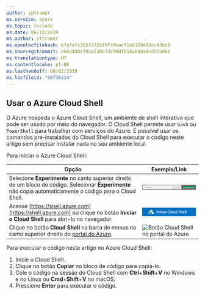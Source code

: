 ```yaml
---
author: sptramer
ms.service: azure
ms.topic: include
ms.date: 06/13/2019
ms.author: sttramer
ms.openlocfilehash: bfefefc365f2725f9f3feacf1e6159d09cc43ba9
ms.sourcegitcommit: c662440cf854139b72c998f854a0b9adcd7158bb
ms.translationtype: HT
ms.contentlocale: pt-BR
ms.lasthandoff: 08/02/2019
ms.locfileid: "68736214"
---
```

## <a name="use-azure-cloud-shell"></a>Usar o Azure Cloud Shell

O Azure hospeda o Azure Cloud Shell, um ambiente de shell interativo que pode ser usado por meio do navegador. O Cloud Shell permite usar `bash` ou `PowerShell` para trabalhar com serviços do Azure. É possível usar os comandos pré-instalados do Cloud Shell para executar o código neste artigo sem precisar instalar nada no seu ambiente local.

Para iniciar o Azure Cloud Shell:

| Opção | Exemplo/Link |
|-----------------------------------------------|---|
| Selecione **Experimente** no canto superior direito de um bloco de código. Selecionar **Experimente** não copia automaticamente o código para o Cloud Shell. | ![Exemplo de “Experimente” no Azure Cloud Shell](./media/cloud-shell-try-it/cli-try-it.png) |
| Acesse [https://shell.azure.com](https://shell.azure.com) ou clique no botão **Iniciar o Cloud Shell** para abri-lo no navegador. | [![Inicie o Cloud Shell em uma nova janela](media/cloud-shell-try-it/launchcloudshell.png)](https://shell.azure.com) |
| Clique no botão **Cloud Shell** na barra de menus no canto superior direito do [portal do Azure](https://portal.azure.com). | ![Botão Cloud Shell no portal do Azure](./media/cloud-shell-try-it/cloud-shell-menu.png) |

Para executar o código neste artigo no Azure Cloud Shell:

1. Inicie o Cloud Shell.
1. Clique no botão **Copiar** no bloco de código para copiá-lo. 
1. Cole o código na sessão do Cloud Shell com **Ctrl**+**Shift**+**V** no Windows e no Linux ou **Cmd**+**Shift**+**V** no macOS. 
1. Pressione **Enter** para executar o código.


